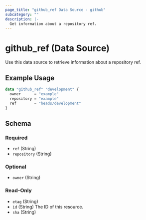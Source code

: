 ```yaml
---
page_title: "github_ref Data Source - github"
subcategory: ""
description: |-
  Get information about a repository ref.
---
```


# github_ref (Data Source)

Use this data source to retrieve information about a repository ref.

## Example Usage

```terraform
data "github_ref" "development" {
  owner      = "example"
  repository = "example"
  ref        = "heads/development"
}
```

<!-- schema generated by tfplugindocs -->
## Schema

### Required

- `ref` (String)
- `repository` (String)

### Optional

- `owner` (String)

### Read-Only

- `etag` (String)
- `id` (String) The ID of this resource.
- `sha` (String)
